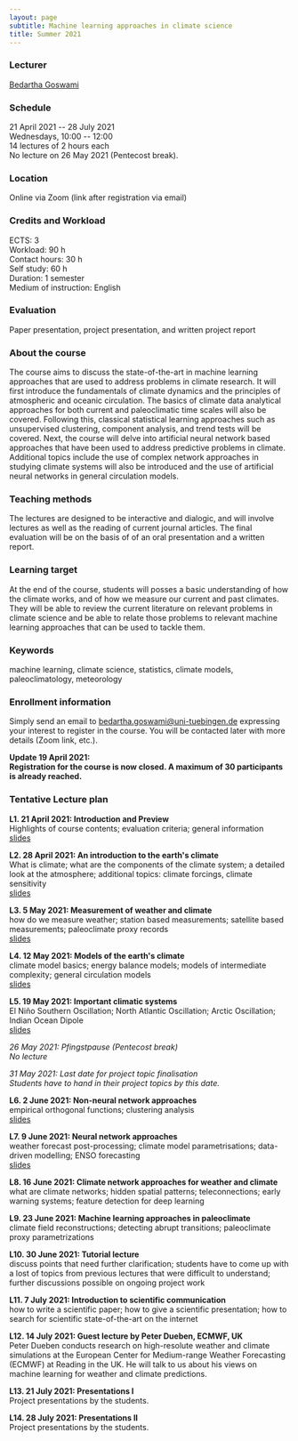 ```yaml
---
layout: page
subtitle: Machine learning approaches in climate science
title: Summer 2021
---
```


### Lecturer

[Bedartha Goswami](https://machineclimate.de/people/goswami/)

### Schedule

21 April 2021 -- 28 July 2021  
Wednesdays, 10:00 -- 12:00  
14 lectures of 2 hours each  
No lecture on 26 May 2021 (Pentecost break).  

### Location

Online via Zoom (link after registration via email)

### Credits and Workload

ECTS: 3  
Workload: 90 h  
Contact hours: 30 h  
Self study: 60 h  
Duration: 1 semester  
Medium of instruction: English

### Evaluation

Paper presentation, project presentation, and written project report


### About the course

The course aims to discuss the state-of-the-art in machine learning
approaches that are used to address problems in climate research. It
will first introduce the fundamentals of climate dynamics and the
principles of atmospheric and oceanic circulation. The basics of climate
data analytical approaches for both current and paleoclimatic time
scales will also be covered. Following this, classical statistical
learning approaches such as unsupervised clustering, component analysis,
and trend tests will be covered. Next, the course will delve into
artificial neural network based approaches that have been used to
address predictive problems in climate. Additional topics include the
use of complex network approaches in studying climate systems will also
be introduced and the use of artificial neural networks in general
circulation models.

### Teaching methods

The lectures are designed to be interactive and dialogic, and will
involve lectures as well as the reading of current journal articles. The
final evaluation will be on the basis of of an oral presentation and a
written report.

### Learning target

At the end of the course, students will posses a basic understanding of
how the climate works, and of how we measure our current and past
climates. They will be able to review the current literature on relevant
problems in climate science and be able to relate those problems to
relevant machine learning approaches that can be used to tackle them.


### Keywords

machine learning, climate science, statistics, climate models,
paleoclimatology, meteorology

### Enrollment information

Simply send an email to
[bedartha.goswami@uni-tuebingen.de](bedartha.goswami@uni-tuebingen.de)
expressing your interest to register in the course. You will be
contacted later with more details (Zoom link, etc.).

**Update 19 April 2021:**  
**Registration for the course is now closed. A maximum of 30
participants is already reached.**

### Tentative Lecture plan

**L1. 21 April 2021: Introduction and Preview**  
Highlights of course contents; evaluation criteria; general information  
[slides](/files/sose2021/l1.pdf)

**L2. 28 April 2021: An introduction to the earth's climate**  
What is climate; what are the components of the climate system;
a detailed look at the atmosphere; additional topics: climate forcings,
climate sensitivity  
[slides](/files/sose2021/l2.pdf)

**L3. 5 May 2021: Measurement of weather and climate**  
how do we measure weather; station based measurements; satellite based
measurements; paleoclimate proxy records  
[slides](/files/sose2021/l3.pdf)

**L4. 12 May 2021: Models of the earth's climate**  
climate model basics; energy balance models; models of intermediate
complexity; general circulation models  
[slides](/files/sose2021/l4.pdf)

**L5. 19 May 2021: Important climatic systems**  
El Niño Southern Oscillation; North Atlantic Oscillation; Arctic
Oscillation; Indian Ocean Dipole  
[slides](/files/sose2021/l5.pdf)

_26 May 2021: Pfingstpause (Pentecost break)_  
_No lecture_

_31 May 2021: Last date for project topic finalisation_  
_Students have to hand in their project topics by this date._

**L6. 2 June 2021: Non-neural network approaches**  
empirical orthogonal functions; clustering analysis  
[slides](/files/sose2021/l6.pdf)

**L7. 9 June 2021: Neural network approaches**  
weather forecast post-processing; climate model parametrisations;
data-driven modelling; ENSO forecasting  
[slides](/files/sose2021/l7.pdf)

**L8. 16 June 2021: Climate network approaches for weather and climate**  
what are climate networks; hidden spatial patterns; teleconnections;
early warning systems; feature detection for deep learning

**L9. 23 June 2021: Machine learning approaches in paleoclimate**  
climate field reconstructions; detecting abrupt transitions;
paleoclimate proxy parametrizations

**L10. 30 June 2021: Tutorial lecture**  
discuss points that need further clarification; students have to come
up with a lost of topics from previous lectures that were difficult to
understand; further discussions possible on ongoing project work

**L11. 7 July 2021: Introduction to scientific communication**  
how to write a scientific paper; how to give a scientific presentation;
how to search for scientific state-of-the-art on the internet

**L12. 14 July 2021: Guest lecture by Peter Dueben, ECMWF, UK**  
Peter Dueben conducts research on high-resolute weather and climate
simulations at the European Center for Medium-range Weather Forecasting
(ECMWF) at Reading in the UK. He will talk to us about his views on
machine learning for weather and climate predictions.

**L13. 21 July 2021: Presentations I**  
Project presentations by the students.

**L14. 28 July 2021: Presentations II**  
Project presentations by the students.


